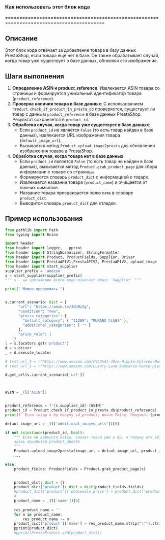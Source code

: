 ### **Как использовать этот блок кода**
=========================================================================================

Описание
-------------------------
Этот блок кода отвечает за добавление товара в базу данных PrestaShop, если товара еще нет в базе. Он также обрабатывает случай, когда товар уже существует в базе данных, обновляя его изображение.

Шаги выполнения
-------------------------
1. **Определение ASIN и product_reference**: Извлекается ASIN товара со страницы и формируется уникальный идентификатор товара (`product_reference`).
2. **Проверка наличия товара в базе данных**: С использованием `Product.check_if_product_in_presta_db` проверяется, существует ли товар с данным `product_reference` в базе данных PrestaShop. Результат сохраняется в `product_id`.
3. **Обработка случая, когда товар уже существует в базе данных**:
   - Если `product_id` не является `False` (то есть товар найден в базе данных), извлекается URL изображения товара (`default_image_url`).
   - Вызывается метод `Product.upload_image2presta` для обновления изображения товара в PrestaShop.
4. **Обработка случая, когда товара нет в базе данных**:
   - Если `product_id` является `False` (то есть товар не найден в базе данных), вызывается метод `Product.grab_product_page` для сбора информации о товаре со страницы.
   - Формируется словарь `product_dict` с информацией о товаре.
   - Извлекается название товара (`product_name`) и очищается от лишних символов.
   - Название товара присваивается полю `name` в словаре `product_dict`.
   - Выводится словарь `product_dict` для отладки.

Пример использования
-------------------------

```python
from pathlib import Path
from typing import Union

import header
from header import logger,   pprint
from header import StringNormalizer, StringFormatter
from header import Product, ProductFields, Supplier, Driver
from header import PrestaAPIV1,PrestaAPIV2, PrestaAPIV2, upload_image
from header import start_supplier
supplier_prefix = 'amazon'
s = start_supplier(supplier_prefix)
""" s - на протяжении всего кода означает класс `Supplier` """

print(" Можно продолжать ")


s.current_scenario: dict = {
      "url": "https://amzn.to/3OhRz2g",
      "condition": "new",
      "presta_categories": {
        "default_category": { "11209": "MURANO GLASS" },
        "additional_categories": [ "" ]
      },
      "price_rule": 1
    }
l = s.locators.get('product')
d = s.driver
_ = d.execute_locator

# test_url_4 = r"https://www.amazon.com/C%C3%A1-dOro-Hippie-Colored-Murano-Style/dp/B09N53XSQB/ref=sr_1_1_sspa?crid=24Q0ZZYVNOQMP&keywords=Art+Deco+murano+glass&qid=1687277030&sprefix=art+deco+murano+glass%2Caps%2C230&sr=8-1-spons&sp_csd=d2lkZ2V0TmFtZT1zcF9hdGY&psc=1"
# test_url_5 = r"https://www.amazon.com/Luxury-Lane-Sommerso-Centerpiece-Decoration/dp/B0BSZBF8NJ/ref=sr_1_3_sspa?c=ts&keywords=Vases&qid=1688326048&s=furniture&sr=1-3-spons&ts_id=3745451&sp_csd=d2lkZ2V0TmFtZT1zcF9hdGY&th=1"

d.get_url(s.current_scenario['url'])



ASIN = _(l['ASIN'])


product_reference = f"{s.supplier_id}-{ASIN}"
product_id = Product.check_if_product_in_presta_db(product_reference)
print(f' Если товар в бд получу id_product, иначе False. Получил: {product_id}')

defaul_image_url = _(l['additional_images_urls'])[0]

if not isinstance(product_id, bool):
    """ Если не вернулся False, значит товар уже в бд, я полуну его id_product
    здесь обработка product_update
    """
    Product.upload_image2presta(image_url = defaul_image_url, product_id = product_id)
    ...

else:
    product_fields: ProductFields = Product.grab_product_page(s)

   
    product_dict: dict = {}
    product_dict['product']: dict = dict(product_fields.fields)
    #product_dict['product']['wholesale_price'] = product_dict['product']['price'] = float(product_dict['product']['wholesale_price'] )
    #
    product_name = _(l['name'])[0]
    
    res_product_name = ''
    for n in product_name:
        res_product_name += n
    product_dict['product']['name'] = res_product_name.strip("\'").strip('\"').strip('\n')
    pprint(product_dict)
    #pprint(PrestaProduct.add(product_dict))
